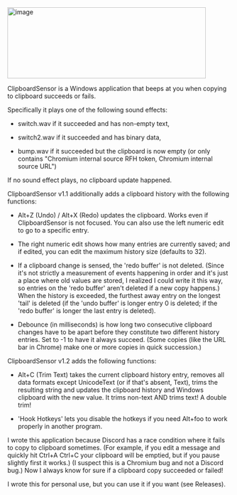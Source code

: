 <img width="447" height="160" alt="image" src="https://github.com/user-attachments/assets/442287b0-59f3-423c-8f05-81457c80aa42" />

ClipboardSensor is a Windows application that beeps at you when copying to clipboard succeeds or fails.

Specifically it plays one of the following sound effects:

* switch.wav if it succeeded and has non-empty text,

* switch2.wav if it succeeded and has binary data,

* bump.wav if it succeeded but the clipboard is now empty (or only contains "Chromium internal source RFH token, Chromium internal source URL")

If no sound effect plays, no clipboard update happened.

ClipboardSensor v1.1 additionally adds a clipboard history with the following functions:

* Alt+Z (Undo) / Alt+X (Redo) updates the clipboard. Works even if ClipboardSensor is not focused. You can also use the left numeric edit to go to a specific entry.

* The right numeric edit shows how many entries are currently saved; and if edited, you can edit the maximum history size (defaults to 32).

*  If a clipboard change is sensed, the 'redo buffer' is not deleted. (Since it's not strictly a measurement of events happening in order and it's just a place where old values are stored, I realized I could write it this way, so entries on the 'redo buffer' aren't deleted if a new copy happens.) When the history is exceeded, the furthest away entry on the longest 'tail' is deleted (if the 'undo buffer' is longer entry 0 is deleted; if the 'redo buffer' is longer the last entry is deleted).

*  Debounce (in milliseconds) is how long two consecutive clipboard changes have to be apart before they constitute two different history entries. Set to -1 to have it always succeed. (Some copies (like the URL bar in Chrome) make one or more copies in quick succession.)

ClipboardSensor v1.2 adds the following functions:

* Alt+C (Trim Text) takes the current clipboard history entry, removes all data formats except UnicodeText (or if that's absent, Text), trims the resulting string and updates the clipboard history and Windows clipboard with the new value. It trims non-text AND trims text! A double trim!

* 'Hook Hotkeys' lets you disable the hotkeys if you need Alt+foo to work properly in another program.

I wrote this application because Discord has a race condition where it fails to copy to clipboard sometimes. (For example, if you edit a message and quickly hit Ctrl+A Ctrl+C your clipboard will be emptied, but if you pause slightly first it works.) (I suspect this is a Chromium bug and not a Discord bug.) Now I always know for sure if a clipboard copy succeeded or failed!

I wrote this for personal use, but you can use it if you want (see Releases).
